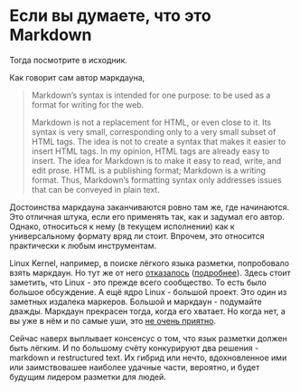 <h1>Если вы думаете, что это Markdown</h1>

<p>
Тогда посмотрите в исходник.
<p>

<p>  
Как говорит сам автор маркдауна,
</p>

<blockquote>
<p>  
Markdown’s syntax is intended for one purpose: to be used as a format for writing for the web.
</p>
<p>
Markdown is not a replacement for HTML, or even close to it. Its syntax is very small, corresponding only to a very small subset of HTML tags. The idea is not to create a syntax that makes it easier to insert HTML tags. In my opinion, HTML tags are already easy to insert. The idea for Markdown is to make it easy to read, write, and edit prose. HTML is a publishing format; Markdown is a writing format. Thus, Markdown’s formatting syntax only addresses issues that can be conveyed in plain text.
</p>  
</blockquote>

<p>
Достоинства маркдауна заканчиваются ровно там же, где начинаются. Это отличная штука, если его применять так, как и задумал его автор. Однако, относиться к нему (в текущем исполнении) как к универсальному формату вряд ли стоит. Впрочем, это относится практически к любым инструментам.
</p>

<p>
Linux Kernel, например, в поиске лёгкого языка разметки, попробовало взять маркдаун. Но тут же от него <a href="https://lwn.net/Articles/692704/">отказалось</a> (<a href="https://habr.com/post/316758/">подробнее</a>). Здесь стоит заметить, что Linux - это прежде всего сообщество. То есть было большое обсуждение. А ещё ядро Linux - большой проект. Это один из заметных издалека маркеров. Большой и маркдаун - подумайте дважды. Маркдаун прекрасен тогда, когда его хватает. Но когда нет, а вы уже в нём и по самые уши, это <a href="https://github.com/rust-lang/rust/issues/29474">не очень приятно</a>.
</p>

<p>Сейчас наверх выплывает консенсус о том, что язык разметки должен быть лёгким. И по большому счёту конкурируют два решения - markdown и restructured text. Их гибрид или нечто, вдохновленное ими или заимствовашее наиболее удачные части, вероятно, и будет будущим лидером разметки для людей.</p>
